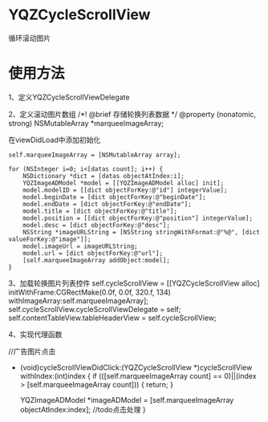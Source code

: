# YQZCycleScrollView
循环滚动图片

# 使用方法

1、定义YQZCycleScrollViewDelegate <YQZCycleScrollViewDelegate>

2、定义滚动图片数组
/*!
 @brief     存储轮换列表数据
 */
@property (nonatomic, strong) NSMutableArray *marqueeImageArray;

在viewDidLoad中添加初始化

    self.marqueeImageArray = [NSMutableArray array];

    for (NSInteger i=0; i<[datas count]; i++) {
        NSDictionary *dict = [datas objectAtIndex:i];
        YQZImageADModel *model = [[YQZImageADModel alloc] init];
        model.modelID = [[dict objectForKey:@"id"] integerValue];
        model.beginDate = [dict objectForKey:@"beginDate"];
        model.endDate = [dict objectForKey:@"endDate"];
        model.title = [dict objectForKey:@"title"];
        model.position = [[dict objectForKey:@"position"] integerValue];
        model.desc = [dict objectForKey:@"desc"];
        NSString *imageURLString = [NSString stringWithFormat:@"%@", [dict valueForKey:@"image"]];
        model.imageUrl = imageURLString;
        model.url = [dict objectForKey:@"url"];
        [self.marqueeImageArray addObject:model];
    }

3、加载轮换图片列表控件
    self.cycleScrollView = [[YQZCycleScrollView alloc] initWithFrame:CGRectMake(0.0f, 0.0f, 320.f, 134)
                                                    withImageArray:self.marqueeImageArray];
    self.cycleScrollView.cycleScrollViewDelegate = self;    
    self.contentTableView.tableHeaderView = self.cycleScrollView;

4、实现代理函数

//广告图片点击
- (void)cycleScrollViewDidClick:(YQZCycleScrollView *)cycleScrollView withIndex:(int)index
{
    if (([self.marqueeImageArray count] == 0)||(index > [self.marqueeImageArray count]))
    {
        return;
    }
    
    YQZImageADModel *imageADModel = [self.marqueeImageArray objectAtIndex:index];
    //todo点击处理
}
